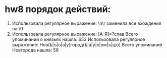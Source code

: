 # hw8 порядок действий:
1) Использовала регулярное выражение: \n\r 
заменила все вхождения на \0
2) Использовала регулярное выражение: [А-Я]*?слав 
Всего упоминаний о князьях нашла: 653
Использовала регулярное выражение: Нов(ѣ|ъ|о|а|у)город(ѣ|а|у|е|ом|ъ|цю) 
Всего упоминаний Новгорода нашла: 56
